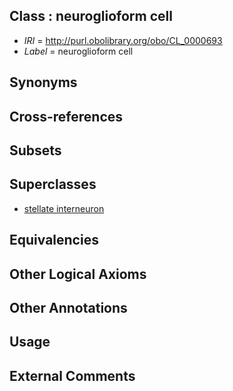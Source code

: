 
## Class : neuroglioform cell

 * *IRI* = http://purl.obolibrary.org/obo/CL_0000693
 * *Label* = neuroglioform cell

## Synonyms


## Cross-references


## Subsets


## Superclasses

 * [stellate interneuron](../../CL/91/CL_0000691.md)

## Equivalencies


## Other Logical Axioms


## Other Annotations


## Usage


## External Comments

